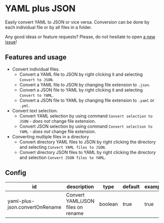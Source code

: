 # YAML plus JSON

Easily convert YAML to JSON or vice versa. Conversion can be done by each individual file or by all files in a folder.

Any good ideas or feature requests? Please, do not hesitate to open [a new issue](https://github.com/hilleer/vscode-yaml-plus-json/issues/new)!

## Features and usage

* Convert individual files.
	* Convert a YAML file to JSON by right clicking it and selecting `Convert to JSON`.
	* Convert a YAML file to JSON by changing file extension to `.json`.
	* Convert a JSON file to YAML by right clicking it and selecting `Convert to YAML`.
	* Convert a JSON file to YAML by changing file extension to `.yaml` or `.yml`.
* Convert text selection.
	* Convert YAML selection by using command `Convert selection to JSON` - _does not_ change file extension.
	* Convert JSON selection by using command `Convert selection to YAML` - _does not_ change file extension.
* Converting multiple files in a directory
	* Convert directory YAML files to JSON by right clicking the directory and selecting `Convert YAML files to JSON`.
	* Convert directory JSON files to YAML by right clicking the directory and selection `Convert JSON files to YAML`.

## Config

| id                             | description                       | type    | default | example |
|--------------------------------|-----------------------------------|---------|---------|---------|
| yaml-plus-json.convertOnRename | Convert YAML/JSON files on rename | boolean | true    | true    |
